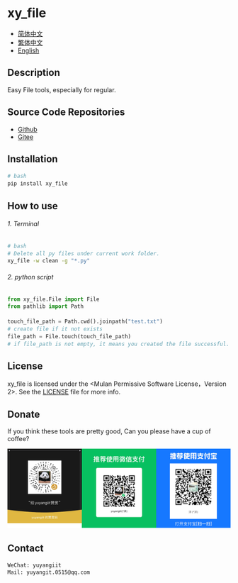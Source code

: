 <!--
 * @Author: yuyangit yuyangit.0515@qq.com
 * @Date: 2024-10-18 20:12:00
 * @LastEditors: yuyangit yuyangit.0515@qq.com
 * @LastEditTime: 2024-10-18 20:16:14
 * @FilePath: /xy_file/readme/README_en.md
 * @Description: 这是默认设置,请设置`customMade`, 打开koroFileHeader查看配置 进行设置: https://github.com/OBKoro1/koro1FileHeader/wiki/%E9%85%8D%E7%BD%AE
-->
# xy_file

- [简体中文](README_zh_CN.md)
- [繁体中文](README_zh_TW.md)
- [English](README_en.md)


## Description
Easy File tools, especially for regular.

## Source Code Repositories

- <a href="https://github.com/xy-base/xy_file.git" target="_blank">Github</a>  
- <a href="https://gitee.com/xy-base/xy_file.git" target="_blank">Gitee</a>

## Installation

```bash
# bash
pip install xy_file
```

## How to use

###### 1. Terminal
```bash
# bash
# Delete all py files under current work folder.
xy_file -w clean -g "*.py"

```

###### 2. python script

```python
from xy_file.File import File
from pathlib import Path

touch_file_path = Path.cwd().joinpath("test.txt")
# create file if it not exists
file_path = File.touch(touch_file_path)
# if file_path is not empty, it means you created the file successful.
```

## License
xy_file is licensed under the <Mulan Permissive Software License，Version 2>. See the [LICENSE](../LICENSE) file for more info.


## Donate

If you think these tools are pretty good, Can you please have a cup of coffee?  

![Pay-Total](./Pay-Total.png)  


## Contact

```
WeChat: yuyangiit
Mail: yuyangit.0515@qq.com
```